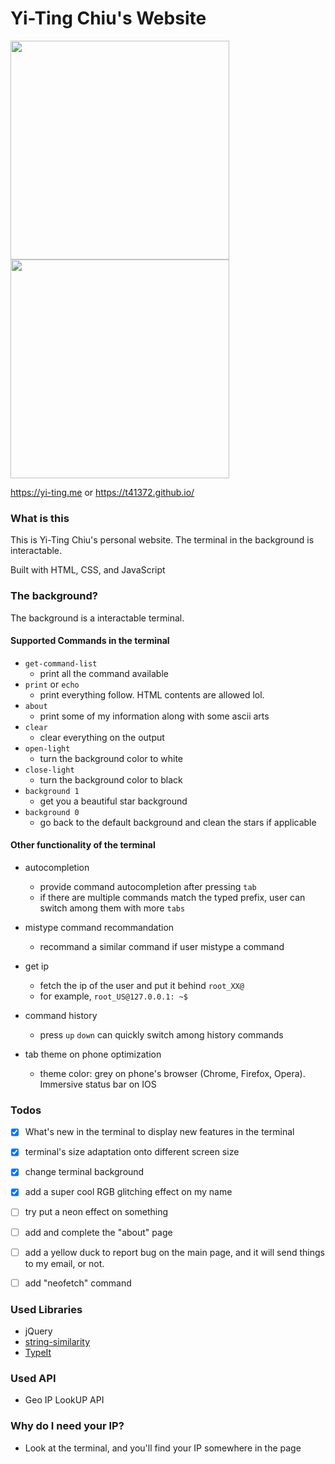 # Yi-Ting Chiu's Website

<img src= 'https://user-images.githubusercontent.com/36402030/152890145-dc7e70a2-faaa-4732-9aa4-9fcce68f590c.jpg' height="350rem" width="auto">
<img src= 'https://user-images.githubusercontent.com/36402030/152891225-bc80365f-1ae5-469c-8a21-4ff7b6609eeb.jpg' height="350rem" width="auto">


https://yi-ting.me
or
https://t41372.github.io/

### What is this
This is Yi-Ting Chiu's personal website.
The terminal in the background is interactable.

Built with HTML, CSS, and JavaScript



### The background?
The background is a interactable terminal.

#### Supported Commands in the terminal

- `get-command-list`
  - print all the command available
- `print` or `echo`
  - print everything follow. HTML contents are allowed lol.
- `about`
  - print some of my information along with some ascii arts
- `clear`
  - clear everything on the output
- `open-light`
  - turn the background color to white
- `close-light`
  - turn the background color to black
- `background 1`
  - get you a beautiful star background
- `background 0`
  - go back to the default background and clean the stars if applicable

#### Other functionality of the terminal

- autocompletion
  - provide command autocompletion after pressing `tab`
  - if there are multiple commands match the typed prefix, user can switch among them with more `tabs`

- mistype command recommandation
  - recommand a similar command if user mistype a command

- get ip
  - fetch the ip of the user and put it behind `root_XX@`
  - for example, `root_US@127.0.0.1: ~$`

- command history
  - press `up` `down` can quickly switch among history commands

- tab theme on phone optimization
  - theme color: grey on phone's browser (Chrome, Firefox, Opera). Immersive status bar on IOS


### Todos
- [x] What's new in the terminal to display new features in the terminal
- [x] terminal's size adaptation onto different screen size
- [x] change terminal background
- [x] add a super cool RGB glitching effect on my name
- [ ] try put a neon effect on something
- [ ] add and complete the "about" page
- [ ] add a yellow duck to report bug on the main page, and it will send things to my email, or not.
- [ ] add "neofetch" command



### Used Libraries

- jQuery
- [string-similarity](https://www.npmjs.com/package/string-similarity)
- [TypeIt](https://typeitjs.com/)

### Used API
- Geo IP LookUP API

### Why do I need your IP?
- Look at the terminal, and you'll find your IP somewhere in the page

